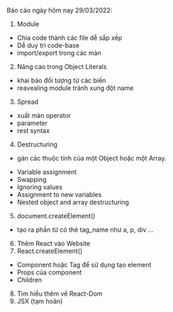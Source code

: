 Báo cáo ngày hôm nay 29/03/2022:
1. Module
+ Chia code thành các file dễ sắp xếp
+ Dễ duy trì code-base
+ import/export trong các màn
2. Nâng cao trong Object Literals 
- khai báo đối tượng từ các biến
- reavealing module tránh xung đột name
3. Spread
- xuất màn operator
- parameter
- rest syntax
4. Destructuring
- gán các thuộc tính của một Object hoặc một Array.
+ Variable assignment
+ Swapping
+ Ignoring values 
+ Assignment to new variables
+ Nested object and array destructuring
5. document.createElement()
- tạo ra phần tử có thẻ tag_name như a, p, div ...
6. Thêm React vào Website
7. React.createElement()
- Component hoặc Tag để sử dụng tạo element
- Props của component
- Children
8. Tìm hiểu thêm về React-Dom
9. JSX (tạm hoãn)